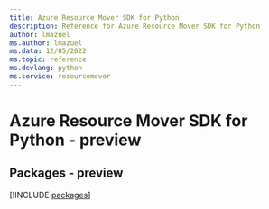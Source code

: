 ```yaml
---
title: Azure Resource Mover SDK for Python
description: Reference for Azure Resource Mover SDK for Python
author: lmazuel
ms.author: lmazuel
ms.data: 12/05/2022
ms.topic: reference
ms.devlang: python
ms.service: resourcemover
---
```

# Azure Resource Mover SDK for Python - preview
## Packages - preview
[!INCLUDE [packages](resource-mover-index.md)]